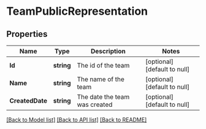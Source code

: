 # TeamPublicRepresentation

## Properties
Name | Type | Description | Notes
------------ | ------------- | ------------- | -------------
**Id** | **string** | The id of the team | [optional] [default to null]
**Name** | **string** | The name of the team | [optional] [default to null]
**CreatedDate** | **string** | The date the team was created | [optional] [default to null]

[[Back to Model list]](../README.md#documentation-for-models) [[Back to API list]](../README.md#documentation-for-api-endpoints) [[Back to README]](../README.md)



